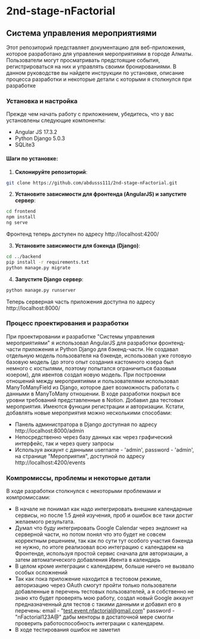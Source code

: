 # 2nd-stage-nFactorial
## Система управления мероприятиями

Этот репозиторий представляет документацию для веб-приложения, которое разработано для управления мероприятиями в городе Алматы. Пользователи могут просматривать предстоящие события, регистрироваться на них и управлять своими бронированиями. В данном руководстве вы найдете инструкции по установке, описание процесса разработки и некоторые детали с которыми я столкнулся при разработке

### Установка и настройка

Прежде чем начать работу с приложением, убедитесь, что у вас установлены следующие компоненты:

- Angular JS 17.3.2
- Python Django 5.0.3
- SQLite3

#### Шаги по установке:

1. **Склонируйте репозиторий**:

```bash
git clone https://github.com/abdusss111/2nd-stage-nFactorial.git
```

2. **Установите зависимости для фронтенда (AngularJS) и запустите сервер**:

```bash
cd frontend
npm install
ng serve
```
Фронтенд теперь доступен по адресу http://localhost:4200/

3. **Установите зависимости для бэкенда (Django)**:

```bash
cd ../backend
pip install -r requirements.txt
python manage.py migrate 
```

4. **Запустите Django сервер**:

```bash
python manage.py runserver
```
Теперь серверная часть приложения доступна по адресу http://localhost:8000/


### Процесс проектирования и разработки

При проектировании и разработке "Системы управления мероприятиями" я использовал AngularJS для разработки фронтенд-части приложения и Python Django для бэкенд-части.
Не создавал отдельную модель пользователя на бэкенде, использовал уже готовую базовую модель (до этого опыт создания кастомного юзера был немного с костылями, поэтому попытался ограничиться базовым юзером), для ивентов создал новую модель. При построении отношений между мероприятиями и пользователями использовал ManyToManyField из Django, которое дает возможность работать с данными в ManyToMany отношении. В ходе разработки покрыл все уровни требований представленные в Notion. Добавил два тестовых мероприятия. Имеются функции регистрации и авторизации.
Кстати, добавлять новые мероприятия можно несколькими способами:
- Панель администратора в Django доступная по адресу http://localhost:8000/admin
- Непосредственно через базу данных как через графический интерфейс, так и через query запросы
- Используя аккаунт с данными username - 'admin', password - 'admin', на странице "Мероприятия", доступной по адресу http://localhost:4200/events


### Компромиссы, проблемы и некоторые детали

В ходе разработки столкнулся с некоторыми проблемами и компромиссами:

- В начале не понимал как надо интегрировать внешние календарные сервисы, но после 1.5 дней изучения, проб и ошибок все таки достиг желаемого результата.
- Думал что буду интегрировать Google Calendar через эндпоинт на серверной части, но потом понял что это будет не совсем корректным решением, так как по сути тут особого участия бэкенда не нужно, по итоге реализовал всю интеграцию с календарем на Фронтенде, используя простой сервис сначала для авторизации, а затем автоматического добавления Ивента в календарь
- В целом кроме интеграции с календарем, больше ничего не вызвало особых осложнений
- Так как пока приложение находится в тестовом режиме, авторизацию через OAuth смогут пройти только пользователи добавленные в перечень тестовых пользователей, а я собственно не знаю кто будет проверять мою работу, создал новый Google аккаунт предназначенный для тестов с такими данными и добавил его в перечень:
email - "test.event.nfactorial@gmail.com"
password -  "nFactorial123A@"
дабы менторы в достаточной мере смогли проверить работоспособность интеграции с календарем.
- В ходе тестирования ошибок не заметил


